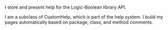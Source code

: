I store and present help for the Logic-Boolean library API.

I am a subclass of CustomHelp, which is part of the help system.  I build my
pages automatically based on package, class, and method comments.